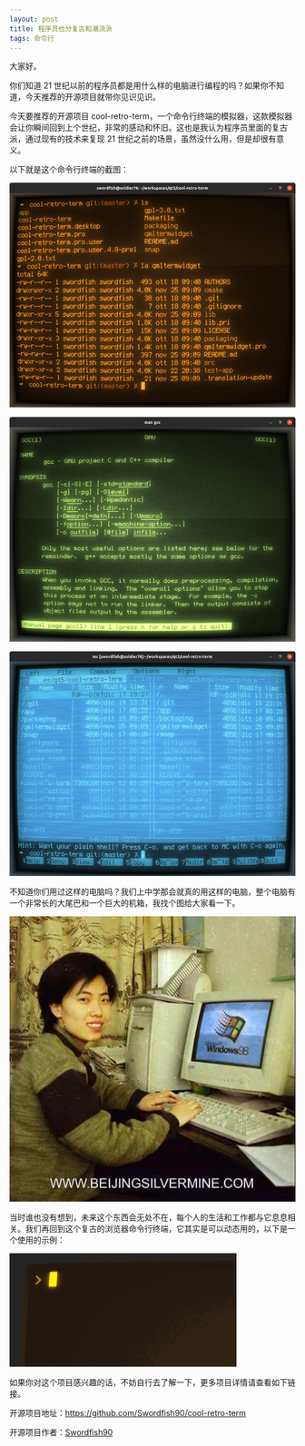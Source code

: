 ```yaml
---
layout: post
title: 程序员也分复古和潮流派
tags: 命令行
---
```


大家好。

你们知道 21 世纪以前的程序员都是用什么样的电脑进行编程的吗？如果你不知道，今天推荐的开源项目就带你见识见识。

今天要推荐的开源项目 cool-retro-term，一个命令行终端的模拟器，这款模拟器会让你瞬间回到上个世纪，非常的感动和怀旧。这也是我认为程序员里面的复古派，通过现有的技术来复现 21 世纪之前的场景，虽然没什么用，但是却很有意义。

以下就是这个命令行终端的截图：

![](https://raw.githubusercontent.com/ZhuPeng/pic/master/images/compress_fugu.screen.01.png)

![](https://raw.githubusercontent.com/ZhuPeng/pic/master/images/compress_fugu.screen.2.png)

![](https://raw.githubusercontent.com/ZhuPeng/pic/master/images/compress_fugu.screen.3.png)

不知道你们用过这样的电脑吗？我们上中学那会就真的用这样的电脑，整个电脑有一个非常长的大尾巴和一个巨大的机箱，我找个图给大家看一下。

![img](https://raw.githubusercontent.com/ZhuPeng/pic/master/images/compress_gulao.diannao.png)

当时谁也没有想到，未来这个东西会无处不在，每个人的生活和工作都与它息息相关。我们再回到这个复古的浏览器命令行终端，它其实是可以动态用的，以下是一个使用的示例：

![](https://raw.githubusercontent.com/ZhuPeng/pic/master/images/fugu.dogntai.gif)

如果你对这个项目感兴趣的话，不妨自行去了解一下，更多项目详情请查看如下链接。

开源项目地址：https://github.com/Swordfish90/cool-retro-term

开源项目作者：[Swordfish90](https://github.com/Swordfish90)